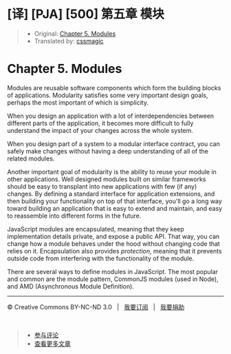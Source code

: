 # [译] [PJA] [500] 第五章 模块

> * Original: [Chapter 5. Modules](http://chimera.labs.oreilly.com/books/1234000000262/ch05.html)
> * Translated by: [cssmagic](https://github.com/cssmagic)

# Chapter 5. Modules

Modules are reusable software components which form the building blocks of applications. Modularity satisfies some very important design goals, perhaps the most important of which is simplicity.

When you design an application with a lot of interdependencies between different parts of the application, it becomes more difficult to fully understand the impact of your changes across the whole system.

When you design part of a system to a modular interface contract, you can safely make changes without having a deep understanding of all of the related modules.

Another important goal of modularity is the ability to reuse your module in other applications. Well designed modules built on similar frameworks should be easy to transplant into new applications with few (if any) changes. By defining a standard interface for application extensions, and then building your functionality on top of that interface, you'll go a long way toward building an application that is easy to extend and maintain, and easy to reassemble into different forms in the future.

JavaScript modules are encapsulated, meaning that they keep implementation details private, and expose a public API. That way, you can change how a module behaves under the hood without changing code that relies on it. Encapsulation also provides _protection_, meaning that it prevents outside code from interfering with the functionality of the module.

There are several ways to define modules in JavaScript. The most popular and common are the module pattern, CommonJS modules (used in Node), and AMD (Asynchronous Module Definition).

***

&copy; Creative Commons BY-NC-ND 3.0 &nbsp; | &nbsp; [我要订阅](http://www.cssmagic.net/blog/subscribe) &nbsp; | &nbsp; [我要捐助](http://www.cssmagic.net/blog/donate)

&nbsp;
> * [参与评论](https://github.com/cssmagic/blog/issues/XXXXXXXXXX)
> * [查看更多文章](https://github.com/cssmagic/blog/issues?state=open)
